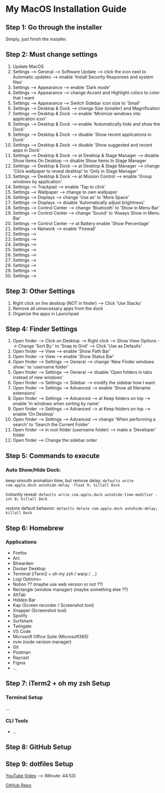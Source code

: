 # My MacOS Installation Guide

## Step 1: Go through the installer

Simply, just finish the installer.

## Step 2: Must change settings

1) Update MacOS
2) Settings --> General --> Software Update --> click the icon next to Automatic updates --> enable 'Install Security Responses and system files'
3) Settings --> Appearance --> enable 'Dark mode'
4) Settings --> Appearance --> change Accent and Highlight colors to color that I want
5) Settings --> Appearance --> Switch Sidebar icon size to 'Small'
6) Settings --> Desktop & Dock --> change Size (smaller) and Magnification 
7) Settings --> Desktop & Dock --> enable 'Minimize windows into application icon'
8) Settings --> Desktop & Dock --> enable 'Automatically hide and show the Dock'
9) Settings --> Desktop & Dock --> disable 'Show recent applications in Dock'
10) Settings --> Desktop & Dock --> disable 'Show suggested and recent apps in Dock'
11) Settings --> Desktop & Dock --> at Desktop & Stage Manager --> disable Show Items On Desktop --> disable Show Items In Stage Manager
12) Settings --> Desktop & Dock --> at Desktop & Stage Manager --> change 'Click wallpaper to reveal desktop' to 'Only in Stage Manager'
13) Settings --> Desktop & Dock --> at Mission Control --> enable 'Group windows by application'
14) Settings --> Trackpad --> enable 'Tap to click'
15) Settings --> Wallpaper --> change to own wallpaper
16) Settings --> Displays --> change 'Use as' to 'More Space'
17) Settings --> Displays --> disable 'Automatically adjust brightness'
18) Settings --> Control Center --> change 'Bluetooth' to 'Show in Menu Bar'
19) Settings --> Control Center --> change 'Sound' to 'Always Show in Menu Bar'
20) Settings --> Control Center --> at Battery enable 'Show Percentage'
21) Settings --> Network --> enable 'Firewall'
22) Settings -->
23) Settings -->
24) Settings -->
25) Settings -->
26) Settings -->
27) Settings -->
28) Settings -->
29) Settings -->
30) Settings -->

## Step 3: Other Settings

1) Right click on the desktop (NOT in finder) --> Click 'Use Stacks'
2) Remove all unnecessary apps from the dock
3) Organize the apps in Launchpad

## Step 4: Finder Settings

1) Open finder --> Click on Desktop --> Right click --> Show View Options --> Change 'Sort By:' to 'Snap to Grid' --> Click 'Use as Defaults'
2) Open finder --> View --> enable 'Show Path Bar'
3) Open finder --> View --> enable 'Show Status Bar'
4) Open finder --> Settings --> General --> change 'New Finder windows show:' to 'username folder'
5) Open finder --> Settings --> General --> disable 'Open folders in tabs instead of new windows'
6) Open finder --> Settings --> Sidebar --> modify the sidebar how I want
7) Open finder --> Settings --> Advanced --> enable 'Show all filename extensions'
8) Open finder --> Settings --> Advanced --> at Keep folders on top --> enable 'In windows when sorting by name'
9) Open finder --> Settings --> Advanced --> at Keep folders on top --> enable 'On Desktop'
10) Open finder --> Settings --> Advanced --> change 'When performing a search' to 'Search the Current Folder'
11) Open finder --> in root folder (username folder) --> make a 'Developer' folder
12) Open finder --> Change the sidebar order

## Step 5: Commands to execute
### Auto Show/Hide Dock:

keep smooth animation time, but remove delay:
`defaults write com.apple.dock autohide-delay -float 0; killall Dock`

instantly reveal:
`defaults write com.apple.dock autohide-time-modifier -int 0; killall Dock`

restore default behavior:
`defaults delete com.apple.dock autohide-delay; killall Dock`

## Step 6: Homebrew

### Applications
- Firefox
- Arc
- Bitwarden
- Docker Desktop
- Terminal (iTerm2 + oh my zsh / warp / ...)
- Logi Options+
- Notion ?? (maybe use web version or not ??)
- Rectangle (window manager) (maybe something else ??)
- AltTab
- Hidden Bar
- Kap (Screen recorder / Screenshot tool)
- Xnapper (Screenshot tool)
- Spotify
- Surfshark
- Twingate
- VS Code
- Microsoft Office Suite (Microsoft365)
- nvm (node version manager)
- Git
- Postman
- Raycast
- Figma
- ...

## Step 7: iTerm2 + oh my zsh Setup

### Terminal Setup

...

### CLI Tools
- ...

## Step 8: GitHub Setup

## Step 9: dotfiles Setup

[YouTube Video](https://www.youtube.com/watch?v=GK7zLYAXdDs) --> (Minute: 44:53)

[GitHub Repo](https://github.com/mischavandenburg/dotfiles)

